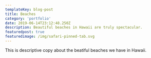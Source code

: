 ```yaml
---
templateKey: blog-post
title: Beaches
category: 'portfolio'
date: 2019-06-14T23:12:48.250Z
description: Beautiful beaches in Hawaii are truly spectacular.
featuredpost: true
featuredimage: /img/safari-pinned-tab.svg
---
```


This is descriptive copy about the beatiful beaches we have in Hawaii.
